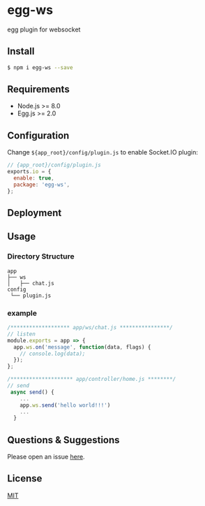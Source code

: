 # egg-ws
egg plugin for websocket

## Install

```bash
$ npm i egg-ws --save
```

## Requirements

- Node.js >= 8.0
- Egg.js >= 2.0

## Configuration

Change `${app_root}/config/plugin.js` to enable Socket.IO plugin:

```js
// {app_root}/config/plugin.js
exports.io = {
  enable: true,
  package: 'egg-ws',
};
```

## Deployment

## Usage

### Directory Structure

```
app
├── ws
│   ├── chat.js
config
 └── plugin.js
```

### example
```js
/******************* app/ws/chat.js ****************/
// listen
module.exports = app => {
  app.ws.on('message', function(data, flags) {
    // console.log(data);
  });
};

/******************** app/controller/home.js ********/
// send
 async send() {
    ...
    app.ws.send('hello world!!!')
    ...
  }
```

## Questions & Suggestions

Please open an issue [here](https://github.com/zengwenfu/egg-ws/issues).

## License

[MIT](LICENSE)